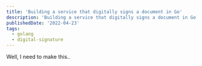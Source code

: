```yaml
---
title: 'Building a service that digitally signs a document in Go'
description: 'Building a service that digitally signs a document in Go'
publishedDate: '2022-04-23'
tags:
  - golang
  - digital-signature
---
```


Well, I need to make this..
